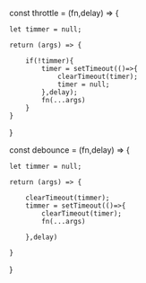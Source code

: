 const throttle = (fn,delay) => {

    let timmer = null;

    return (args) => {

        if(!timmer){
            timer = setTimeout(()=>{
                clearTimeout(timer);
                timer = null;
            },delay);
            fn(...args)
        }
    }

}

const debounce = (fn,delay) => {

    let timmer = null;

    return (args) => {

        clearTimeout(timmer);
        timmer = setTimeout(()=>{
            clearTimeout(timer);
            fn(...args)

        },delay)

    }

}
